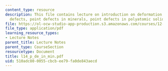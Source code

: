 ```yaml
---
content_type: resource
description: This file contains lecture on introduction on deformation mechanism maps,
  defects, point defects in minerals, point defects in polyatomic solids and bibliography.
file: https://ol-ocw-studio-app-production.s3.amazonaws.com/courses/12-524-mechanical-properties-of-rocks-fall-2005/510adc800055cbcbee79fa0de843aecd_l14_p_de_in_min.pdf
file_type: application/pdf
learning_resource_types:
- Lecture Notes
parent_title: Lecture Notes
parent_type: CourseSection
resourcetype: Document
title: l14_p_de_in_min.pdf
uid: 510adc80-0055-cbcb-ee79-fa0de843aecd
---
```

